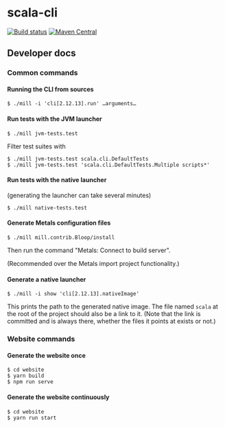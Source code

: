 
# scala-cli

[![Build status](https://github.com/VirtusLab/scala-cli/workflows/CI/badge.svg)](https://github.com/VirtusLab/scala-ci/actions?query=workflow%3ACI)
[![Maven Central](https://img.shields.io/maven-central/v/io.github.alexarchambault.scala-cli/cli_2.12.svg)](https://maven-badges.herokuapp.com/maven-central/io.github.alexarchambault.scala-cli/cli_2.12)

## Developer docs

### Common commands

#### Running the CLI from sources

```text
$ ./mill -i 'cli[2.12.13].run' …arguments…
```

#### Run tests with the JVM launcher

```text
$ ./mill jvm-tests.test
```

Filter test suites with
```text
$ ./mill jvm-tests.test scala.cli.DefaultTests
$ ./mill jvm-tests.test 'scala.cli.DefaultTests.Multiple scripts*'
```

#### Run tests with the native launcher

(generating the launcher can take several minutes)

```text
$ ./mill native-tests.test
```

#### Generate Metals configuration files

```text
$ ./mill mill.contrib.Bloop/install
```

Then run the command "Metals: Connect to build server".

(Recommended over the Metals import project functionality.)

#### Generate a native launcher

```text
$ ./mill -i show 'cli[2.12.13].nativeImage'
```

This prints the path to the generated native image.
The file named `scala` at the root of the project should also
be a link to it. (Note that the link is committed and is always there,
whether the files it points at exists or not.)

### Website commands

#### Generate the website once

```text
$ cd website
$ yarn build
$ npm run serve
```

#### Generate the website continuously

```text
$ cd website
$ yarn run start
```
